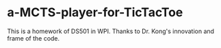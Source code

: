 # a-MCTS-player-for-TicTacToe
This is a homework of DS501 in WPI. Thanks to Dr. Kong's innovation and frame of the code.
